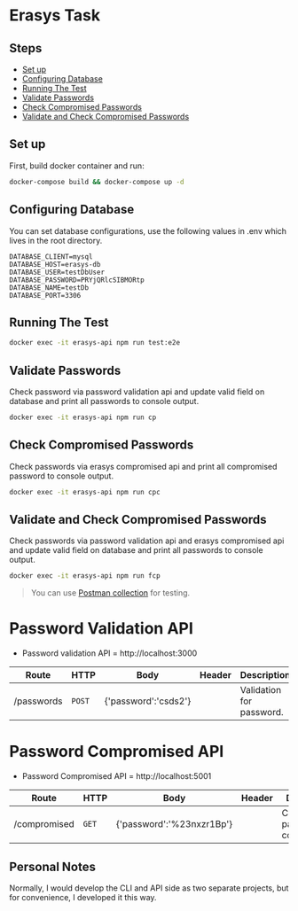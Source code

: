 # Erasys Task

Steps
------
- [Set up](#set-up)
- [Configuring Database](#configuring-database)
- [Running The Test](#running-the-test)
- [Validate Passwords](#validate-passwords)
- [Check Compromised Passwords](#check-compromised-passwords)
- [Validate and Check Compromised Passwords](#validate-and-check-compromised-passwords)


Set up
------
First, build docker container and run:

```bash
docker-compose build && docker-compose up -d
```

Configuring Database
------
You can set database configurations, use the following values in .env which lives in the root directory.

```
DATABASE_CLIENT=mysql
DATABASE_HOST=erasys-db
DATABASE_USER=testDbUser
DATABASE_PASSWORD=PRYjQRlcSIBMORtp
DATABASE_NAME=testDb
DATABASE_PORT=3306
```


Running The Test
------

```bash
docker exec -it erasys-api npm run test:e2e
```

Validate Passwords
------
Check password via password validation api and update valid field on database and print all passwords to console output.
```bash
docker exec -it erasys-api npm run cp
```

Check Compromised Passwords
------
Check passwords via erasys compromised api and print all compromised password to console output.
```bash
docker exec -it erasys-api npm run cpc
```

Validate and Check Compromised Passwords
------
Check passwords via password validation api and erasys compromised api and update valid field on database and print all passwords to console output.
```bash
docker exec -it erasys-api npm run fcp
```

>You can use  [Postman collection](https://raw.githubusercontent.com/datcal/erasys-task/main/erasys-task.postman_collection.json "erasys Postman Collection") for testing.


# Password Validation API

- Password validation API = http://localhost:3000

| Route | HTTP	 | Body	 |Header	 | Description	 |
| --- | --- | --- | --- | --- |
| /passwords | `POST` | {'password':'csds2'} |  | Validation for password. |


# Password Compromised API

- Password Compromised API = http://localhost:5001

| Route | HTTP	 | Body	 |Header	 | Description	 |
| --- | --- | --- | --- | --- |
| /compromised | `GET` | {'password':'%23nxzr1Bp'} |  | Compromised password control. |



Personal Notes
------
Normally, I would develop the CLI and API side as two separate projects, but for convenience, I developed it this way.